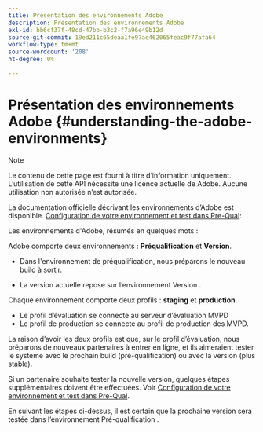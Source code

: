```yaml
---
title: Présentation des environnements Adobe
description: Présentation des environnements Adobe
exl-id: bb6cf37f-48cd-47bb-b3c2-f7a96e49b12d
source-git-commit: 19ed211c65deaa1fe97ae462065feac9f77afa64
workflow-type: tm+mt
source-wordcount: '208'
ht-degree: 0%

---
```


# Présentation des environnements Adobe {#understanding-the-adobe-environments}

>[!NOTE]
>
>Le contenu de cette page est fourni à titre d’information uniquement. L’utilisation de cette API nécessite une licence actuelle de Adobe. Aucune utilisation non autorisée n’est autorisée.

La documentation officielle décrivant les environnements d’Adobe est disponible. [Configuration de votre environnement et test dans Pre-Qual](/help/authentication/setting-up-your-environment-and-testing-in-prequal.md):

Les environnements d&#39;Adobe, résumés en quelques mots :

Adobe comporte deux environnements : **Préqualification** et **Version**.

* Dans l&#39;environnement de préqualification, nous préparons le nouveau build à sortir.

* La version actuelle repose sur l’environnement Version .

Chaque environnement comporte deux profils : **staging** et **production**.

* Le profil d’évaluation se connecte au serveur d’évaluation MVPD
* Le profil de production se connecte au profil de production des MVPD.

La raison d’avoir les deux profils est que, sur le profil d’évaluation, nous préparons de nouveaux partenaires à entrer en ligne, et ils aimeraient tester le système avec le prochain build (pré-qualification) ou avec la version (plus stable).

Si un partenaire souhaite tester la nouvelle version, quelques étapes supplémentaires doivent être effectuées. Voir [Configuration de votre environnement et test dans Pre-Qual](/help/authentication/setting-up-your-environment-and-testing-in-prequal.md).

En suivant les étapes ci-dessus, il est certain que la prochaine version sera testée dans l’environnement Pré-qualification .

